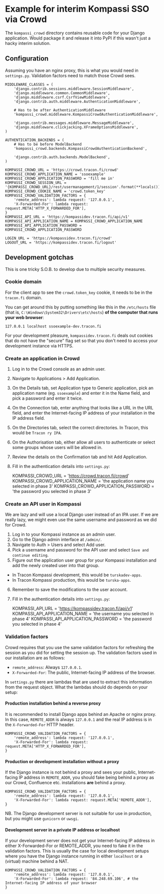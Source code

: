 # Example for interim Kompassi SSO via Crowd

The `kompassi_crowd` directory contains reusable code for your Django application. Would package it and release it into PyPI if this wasn't just a hacky interim solution.

## Configuration

Assuming you have an nginx proxy, this is what you would need in `settings.py`. Validation factors need to match those Crowd sees.

    MIDDLEWARE_CLASSES = (
        'django.contrib.sessions.middleware.SessionMiddleware',
        'django.middleware.common.CommonMiddleware',
        'django.middleware.csrf.CsrfViewMiddleware',
        'django.contrib.auth.middleware.AuthenticationMiddleware',

        # Has to be after AuthenticationMiddleware
        'kompassi_crowd.middleware.KompassiCrowdAuthenticationMiddleware',

        'django.contrib.messages.middleware.MessageMiddleware',
        'django.middleware.clickjacking.XFrameOptionsMiddleware',
    )

    AUTHENTICATION_BACKENDS = (
        # Has to be before ModelBackend
        'kompassi_crowd.backends.KompassiCrowdAuthenticationBackend',

        'django.contrib.auth.backends.ModelBackend',
    )

    KOMPASSI_CROWD_URL = 'https://crowd.tracon.fi/crowd'
    KOMPASSI_CROWD_APPLICATION_NAME = 'ssoexample'
    KOMPASSI_CROWD_APPLICATION_PASSWORD = 'fill me in'
    KOMPASSI_CROWD_SESSION_URL = '{KOMPASSI_CROWD_URL}/rest/usermanagement/1/session'.format(**locals())
    KOMPASSI_CROWD_COOKIE_NAME = 'crowd.token_key'
    KOMPASSI_CROWD_VALIDATION_FACTORS = {
        'remote_address': lambda request: '127.0.0.1',
        'X-Forwarded-For': lambda request: request.META['HTTP_X_FORWARDED_FOR'],
    }
    KOMPASSI_API_URL = 'https://kompassidev.tracon.fi/api/v1'
    KOMPASSI_API_APPLICATION_NAME = KOMPASSI_CROWD_APPLICATION_NAME
    KOMPASSI_API_APPLICATION_PASSWORD = KOMPASSI_CROWD_APPLICATION_PASSWORD

    LOGIN_URL = 'https://kompassidev.tracon.fi/crowd'
    LOGOUT_URL = 'https://kompassidev.tracon.fi/logout'


## Development gotchas

This is one tricky S.O.B. to develop due to multiple security measures.

### Cookie domain

For the client app to see the `crowd.token_key` cookie, it needs to be in the `tracon.fi` domain.

You can get around this by putting something like this in the `/etc/hosts` file (that is, `C:\Windows\System32\Drivers\etc\hosts`) **of the computer that runs your web browser**:

    127.0.0.1 localhost ssoexample-dev.tracon.fi

For your development pleasure, `kompassidev.tracon.fi` deals out cookies that do not have the "secure" flag set so that you don't need to access your development instance via HTTPS.

### Create an application in Crowd

1. Log in to the Crowd console as an admin user.
2. Navigate to Applications > Add Application.
3. On the Details tab, set Application type to Generic application, pick an application name (eg. `ssoexample`) and enter it in the Name field, and pick a password and enter it twice.
4. On the Connection tab, enter anything that looks like a URL in the URL field, and enter the Internet-facing IP address of your installation in the IP address field.
5. On the Directories tab, select the correct directories. In Tracon, this would be `Tracon ry IPA`.
6. On the Authorisation tab, either allow all users to authenticate or select some groups whose users will be allowed in.
7. Review the details on the Confirmation tab and hit Add Application.
8. Fill in the authentication details into `settings.py`:

    KOMPASSI_CROWD_URL = 'https://crowd.tracon.fi/crowd'
    KOMPASSI_CROWD_APPLICATION_NAME = 'the application name you selected in phase 3'
    KOMPASSI_CROWD_APPLICATION_PASSWORD = 'the password you selected in phase 3'

### Create an API user in Kompassi

We are lazy and will use a local Django user instead of an IPA user. If we are really lazy, we might even use the same username and password as we did for Crowd.

1. Log in to your Kompassi instance as an admin user.
2. Go to the Django admin interface at `/admin/`.
3. Navigate to Auth > Users and select Add user.
4. Pick a username and password for the API user and select `Save and continue editing`.
5. Figure out the application user group for your Kompassi installation and add the newly created user into that group.
  * In Tracon Kompassi development, this would be `turskadev-apps`.
  * In Tracon Kompassi production, this would be `turska-apps`.
6. Remember to save the modifications to the user account.
7. Fill in the authentication details into `settings.py`:

    KOMPASSI_API_URL = 'https://kompassidev.tracon.fi/api/v1'
    KOMPASSI_API_APPLICATION_NAME = 'the username you selected in phase 4'
    KOMPASSI_API_APPLICATION_PASSWORD = 'the password you selected in phase 4'

### Validation factors

Crowd requires that you use the same validation factors for refreshing the session as you did for setting the session up. The validation factors used in our installation are as follows:

* `remote_address`: Always `127.0.0.1`.
* `X-Forwarded-For`: The public, Internet-facing IP address of the browser.

In `settings.py` there are lambdas that are used to extract this information from the request object. What the lambdas should do depends on your setup:

#### Production installation behind a reverse proxy

It is recommended to install Django apps behind an Apache or nginx proxy. In this case, `REMOTE_ADDR` is always `127.0.0.1` and the real IP address is in the `X-Forwarded-For` HTTP header.

    KOMPASSI_CROWD_VALIDATION_FACTORS = {
        'remote_address': lambda request: '127.0.0.1',
        'X-Forwarded-For': lambda request: request.META['HTTP_X_FORWARDED_FOR'],
    }

#### Production or development installation without a proxy

If the Django instance is not behind a proxy and sees your public, Internet-facing IP address in `REMOTE_ADDR`, you should fake being behind a proxy as our Crowd, Confluence etc. installations **are** behind a proxy.

    KOMPASSI_CROWD_VALIDATION_FACTORS = {
        'remote_address': lambda request: '127.0.0.1',
        'X-Forwarded-For': lambda request: request.META['REMOTE_ADDR'],
    }

NB. The Django development server is not suitable for use in production, but you might use `gunicorn` or `uwsgi`.

#### Development server in a private IP address or localhost

If your development server does not get your Internet-facing IP address in either X-Forwarded-For or REMOTE_ADDR, you need to fake it in the validation factors. This is usually the case for local development setups where you have the Django instance running in either `localhost` or a (virtual) machine behind a NAT.

    KOMPASSI_CROWD_VALIDATION_FACTORS = {
        'remote_address': lambda request: '127.0.0.1',
        'X-Forwarded-For': lambda request: '84.248.69.106', # the Internet-facing IP address of your browser
    }
